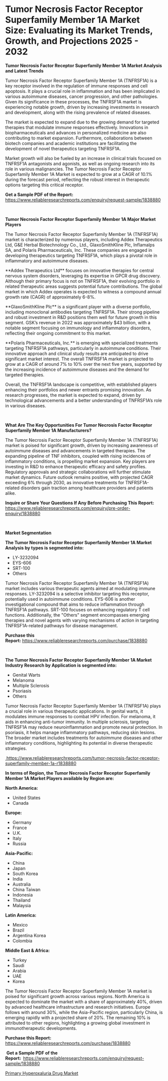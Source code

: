 <p><h1>Tumor Necrosis Factor Receptor Superfamily Member 1A Market Size: Evaluating its Market Trends, Growth, and Projections 2025 - 2032</h1></p><p><strong>Tumor Necrosis Factor Receptor Superfamily Member 1A Market Analysis and Latest Trends</strong></p>
<p><p>Tumor Necrosis Factor Receptor Superfamily Member 1A (TNFRSF1A) is a key receptor involved in the regulation of immune responses and cell apoptosis. It plays a crucial role in inflammation and has been implicated in various autoimmune diseases, cancer progression, and other pathologies. Given its significance in these processes, the TNFRSF1A market is experiencing notable growth, driven by increasing investments in research and development, along with the rising prevalence of related diseases.</p><p>The market is expected to expand due to the growing demand for targeted therapies that modulate immune responses effectively. Innovations in biopharmaceuticals and advances in personalized medicine are also contributing to market expansion. Furthermore, collaborations between biotech companies and academic institutions are facilitating the development of novel therapeutics targeting TNFRSF1A.</p><p>Market growth will also be fueled by an increase in clinical trials focused on TNFRSF1A antagonists and agonists, as well as ongoing research into its role in various malignancies. The Tumor Necrosis Factor Receptor Superfamily Member 1A Market is expected to grow at a CAGR of 10.1% during the forecast period, reflecting the robust interest in therapeutic options targeting this critical receptor.</p></p>
<p><strong>Get a Sample PDF of the Report:&nbsp;</strong> <a href="https://www.reliableresearchreports.com/enquiry/request-sample/1838880?utm_campaign=2255&utm_medium=2&utm_source=Github&utm_content=ia&utm_term=09032025&utm_id=tumor-necrosis-factor-receptor-superfamily-member-1a">https://www.reliableresearchreports.com/enquiry/request-sample/1838880</a></p>
<p>&nbsp;</p>
<p><strong>Tumor Necrosis Factor Receptor Superfamily Member 1A Major Market Players</strong></p>
<p><p>The Tumor Necrosis Factor Receptor Superfamily Member 1A (TNFRSF1A) market is characterized by numerous players, including Addex Therapeutics Ltd, G&E Herbal Biotechnology Co., Ltd., GlaxoSmithKline Plc, Inflamalps SA, and Polaris Pharmaceuticals, Inc. These companies are engaged in developing therapeutics targeting TNFRSF1A, which plays a pivotal role in inflammatory and autoimmune diseases.</p><p>**Addex Therapeutics Ltd** focuses on innovative therapies for central nervous system disorders, leveraging its expertise in GPCR drug discovery. Although their primary focus is not on TNFRSF1A, their evolving portfolio in related therapeutic areas suggests potential future contributions. The global market in which Addex operates is expected to witness a compound annual growth rate (CAGR) of approximately 6-8%.</p><p>**GlaxoSmithKline Plc** is a significant player with a diverse portfolio, including monoclonal antibodies targeting TNFRSF1A. Their strong pipeline and robust investment in R&D positions them well for future growth in this segment. GSK’s revenue in 2022 was approximately $43 billion, with a notable segment focusing on immunology and inflammatory disorders, reflecting their ongoing commitment to this market.</p><p>**Polaris Pharmaceuticals, Inc.** is emerging with specialized treatments targeting TNFRSF1A pathways, particularly in autoimmune conditions. Their innovative approach and clinical study results are anticipated to drive significant market interest. The overall TNFRSF1A market is projected to grow at a CAGR of around 7% to 10% over the next five years, supported by the increasing incidence of autoimmune diseases and the demand for targeted therapies.</p><p>Overall, the TNFRSF1A landscape is competitive, with established players enhancing their portfolios and newer entrants promising innovation. As research progresses, the market is expected to expand, driven by technological advancements and a better understanding of TNFRSF1A’s role in various diseases.</p></p>
<p>&nbsp;</p>
<p><strong>What Are The Key Opportunities For Tumor Necrosis Factor Receptor Superfamily Member 1A Manufacturers?</strong></p>
<p><p>The Tumor Necrosis Factor Receptor Superfamily Member 1A (TNFRSF1A) market is poised for significant growth, driven by increasing awareness of autoimmune diseases and advancements in targeted therapies. The expanding pipeline of TNF inhibitors, coupled with rising incidences of inflammatory conditions, is propelling market expansion. Key players are investing in R&D to enhance therapeutic efficacy and safety profiles. Regulatory approvals and strategic collaborations will further stimulate market dynamics. Future outlook remains positive, with projected CAGR exceeding 6% through 2030, as innovative treatments for TNFRSF1A-related disorders gain traction among healthcare providers and patients alike.</p></p>
<p><strong>Inquire or Share Your Questions If Any Before Purchasing This Report:</strong> <a href="https://www.reliableresearchreports.com/enquiry/pre-order-enquiry/1838880?utm_campaign=2255&utm_medium=2&utm_source=Github&utm_content=ia&utm_term=09032025&utm_id=tumor-necrosis-factor-receptor-superfamily-member-1a">https://www.reliableresearchreports.com/enquiry/pre-order-enquiry/1838880</a></p>
<p>&nbsp;</p>
<p><strong>Market Segmentation</strong></p>
<p><strong>The Tumor Necrosis Factor Receptor Superfamily Member 1A Market Analysis by types is segmented into:</strong></p>
<p><ul><li>LY-3232094</li><li>EYS-606</li><li>SRT-100</li><li>Others</li></ul></p>
<p><p>Tumor Necrosis Factor Receptor Superfamily Member 1A (TNFRSF1A) market includes various therapeutic agents aimed at modulating immune responses. LY-3232094 is a selective inhibitor targeting this receptor, potentially used in autoimmune conditions. EYS-606 is another investigational compound that aims to reduce inflammation through TNFRSF1A pathways. SRT-100 focuses on enhancing regulatory T cell functions. Additionally, the "Others" segment encompasses emerging therapies and novel agents with varying mechanisms of action in targeting TNFRSF1A-related pathways for disease management.</p></p>
<p><strong>Purchase this Report:&nbsp;</strong><a href="https://www.reliableresearchreports.com/purchase/1838880?utm_campaign=2255&utm_medium=2&utm_source=Github&utm_content=ia&utm_term=09032025&utm_id=tumor-necrosis-factor-receptor-superfamily-member-1a">https://www.reliableresearchreports.com/purchase/1838880</a></p>
<p>&nbsp;</p>
<p><strong>The Tumor Necrosis Factor Receptor Superfamily Member 1A Market Industry Research by Application is segmented into:</strong></p>
<p><ul><li>Genital Warts</li><li>Melanoma</li><li>Multiple Sclerosis</li><li>Psoriasis</li><li>Others</li></ul></p>
<p><p>Tumor Necrosis Factor Receptor Superfamily Member 1A (TNFRSF1A) plays a crucial role in various therapeutic applications. In genital warts, it modulates immune responses to combat HPV infection. For melanoma, it aids in enhancing anti-tumor immunity. In multiple sclerosis, targeting TNFRSF1A may reduce neuroinflammation and promote neural protection. In psoriasis, it helps manage inflammatory pathways, reducing skin lesions. The broader market includes treatments for autoimmune diseases and other inflammatory conditions, highlighting its potential in diverse therapeutic strategies.</p></p>
<p><a href="https://www.reliableresearchreports.com/tumor-necrosis-factor-receptor-superfamily-member-1a-r1838880?utm_campaign=2255&utm_medium=2&utm_source=Github&utm_content=ia&utm_term=09032025&utm_id=tumor-necrosis-factor-receptor-superfamily-member-1a">&nbsp;https://www.reliableresearchreports.com/tumor-necrosis-factor-receptor-superfamily-member-1a-r1838880</a></p>
<p><strong>In terms of Region, the Tumor Necrosis Factor Receptor Superfamily Member 1A Market Players available by Region are:</strong></p>
<p>
    <p> <strong> North America: </strong>
        <ul>
            <li>United States</li>
            <li>Canada</li>
        </ul>
        </p> 
    <p> <strong> Europe: </strong>
        <ul>
            <li>Germany</li>
            <li>France</li>
            <li>U.K.</li>
            <li>Italy</li>
            <li>Russia</li>
        </ul>
        </p> 
    <p> <strong> Asia-Pacific: </strong>
        <ul>
            <li>China</li>
            <li>Japan</li>
            <li>South Korea</li>
            <li>India</li>
            <li>Australia</li>
            <li>China Taiwan</li>
            <li>Indonesia</li>
            <li>Thailand</li>
            <li>Malaysia</li>
        </ul>
        </p> 
    <p> <strong> Latin America: </strong>
        <ul>
            <li>Mexico</li>
            <li>Brazil</li>
            <li>Argentina Korea</li>
            <li>Colombia</li>
        </ul>
        </p> 
    <p> <strong> Middle East & Africa: </strong>
        <ul>
            <li>Turkey</li>
            <li>Saudi</li>
            <li>Arabia</li>
            <li>UAE</li>
            <li>Korea</li>
        </ul>
    </p>
    </p>
<p><p>The Tumor Necrosis Factor Receptor Superfamily Member 1A market is poised for significant growth across various regions. North America is expected to dominate the market with a share of approximately 40%, driven by advanced healthcare infrastructure and research initiatives. Europe follows with around 30%, while the Asia-Pacific region, particularly China, is emerging rapidly with a projected share of 20%. The remaining 10% is attributed to other regions, highlighting a growing global investment in immunotherapeutic developments.</p></p>
<p><strong>Purchase this Report: </strong><a href="https://www.reliableresearchreports.com/purchase/1838880?utm_campaign=2255&utm_medium=2&utm_source=Github&utm_content=ia&utm_term=09032025&utm_id=tumor-necrosis-factor-receptor-superfamily-member-1a">https://www.reliableresearchreports.com/purchase/1838880</a></p>
<p>&nbsp;<strong>Get a Sample PDF of the Report:&nbsp;&nbsp;</strong><a href="https://www.reliableresearchreports.com/enquiry/request-sample/1838880?utm_campaign=2255&utm_medium=2&utm_source=Github&utm_content=ia&utm_term=09032025&utm_id=tumor-necrosis-factor-receptor-superfamily-member-1a">https://www.reliableresearchreports.com/enquiry/request-sample/1838880</a></p>
<p><strong></strong></p>
<p><p><a href="https://github.com/kbollin866/Market-Research-Report-List-1/blob/main/primary-hyperoxaluria-drug-market.md?utm_campaign=2255&utm_medium=2&utm_source=Github&utm_content=ia&utm_term=09032025&utm_id=tumor-necrosis-factor-receptor-superfamily-member-1a">Primary Hyperoxaluria Drug Market</a></p></p>